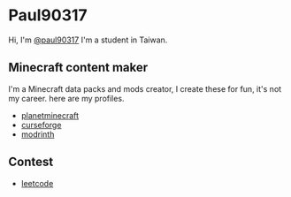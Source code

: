 # Paul90317
Hi, I'm [@paul90317](https://github.com/paul90317)
I'm a student in Taiwan.    
## Minecraft content maker
I'm a Minecraft data packs and mods creator, I create these for fun, it's not my career. here are my profiles.
* [planetminecraft](https://www.planetminecraft.com/member/paul90317/)  
* [curseforge](https://www.curseforge.com/members/paul90317/projects)
* [modrinth](https://modrinth.com/user/paul90317)
## Contest
* [leetcode](https://leetcode.com/paul2239648/)  
